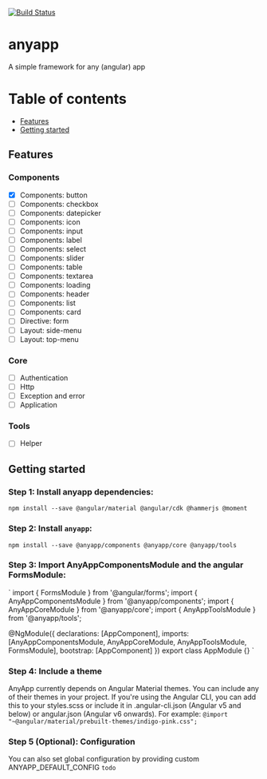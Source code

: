 [![Build Status][travis-badge]][travis-badge-url]


[travis-badge]: https://travis-ci.org/kelliekel/anyapp.svg?branch=master
[travis-badge-url]: https://travis-ci.org/kelliekel/anyapp


# anyapp
A simple framework for any (angular) app


# Table of contents
  * [Features](#features)
  * [Getting started](#getting-started)
  
## Features
### Components
 - [x] Components: button
 - [ ] Components: checkbox
 - [ ] Components: datepicker
 - [ ] Components: icon
 - [ ] Components: input
 - [ ] Components: label
 - [ ] Components: select
 - [ ] Components: slider
 - [ ] Components: table
 - [ ] Components: textarea
 - [ ] Components: loading
 - [ ] Components: header
 - [ ] Components: list
 - [ ] Components: card
 - [ ] Directive: form
 - [ ] Layout: side-menu
 - [ ] Layout: top-menu
### Core 
 - [ ] Authentication
 - [ ] Http
 - [ ] Exception and error
 - [ ] Application
### Tools
 - [ ] Helper
 
## Getting started

### Step 1: Install anyapp dependencies:
`npm install --save @angular/material @angular/cdk @hammerjs @moment`

### Step 2: Install `anyapp`:
`npm install --save @anyapp/components @anyapp/core @anyapp/tools`

### Step 3: Import AnyAppComponentsModule and the angular FormsModule:
`
import { FormsModule } from '@angular/forms';
import { AnyAppComponentsModule } from '@anyapp/components';
import { AnyAppCoreModule } from '@anyapp/core';
import { AnyAppToolsModule } from '@anyapp/tools';

@NgModule({
  declarations: [AppComponent],
  imports: [AnyAppComponentsModule, AnyAppCoreModule, AnyAppToolsModule, FormsModule],
  bootstrap: [AppComponent]
})
export class AppModule {}
`

### Step 4: Include a theme
AnyApp currently depends on Angular Material themes. You can include any of their themes in your project. If you're using the Angular CLI, you can add this to your styles.scss or include it in .angular-cli.json (Angular v5 and below) or angular.json (Angular v6 onwards). For example:
`@import "~@angular/material/prebuilt-themes/indigo-pink.css";`

### Step 5 (Optional): Configuration
You can also set global configuration by providing custom ANYAPP_DEFAULT_CONFIG
`todo`


<!---
npm run build:<project>
cd dist/<project>
npm publish --access=public

ng generate library <project> --prefix=<prefix>
--->
